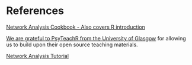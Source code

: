 
# References

[Network Analysis Cookbook - Also covers R introduction](http://sachaepskamp.com/files/Cookbook.html)

[We are grateful to PsyTeachR from the University of Glasgow](https://psyteachr.github.io/) for allowing us to build upon their open source teaching materials.

[Network Analysis Tutorial](https://www.tandfonline.com/doi/full/10.1080/21642850.2018.1521283)
